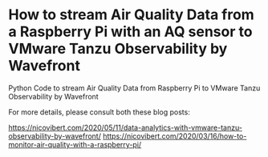 # How to stream Air Quality Data from a Raspberry Pi with an AQ sensor to VMware Tanzu Observability by Wavefront
Python Code to stream Air Quality Data from Raspberry Pi to VMware Tanzu Observability by Wavefront

For more details, please consult both these blog posts:

https://nicovibert.com/2020/05/11/data-analytics-with-vmware-tanzu-observability-by-wavefront/
https://nicovibert.com/2020/03/16/how-to-monitor-air-quality-with-a-raspberry-pi/
